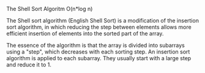 The Shell Sort Algoritm O(n*log n)

The Shell sort algorithm (English Shell Sort) is a modification of the insertion sort algorithm, in which reducing the step between elements allows more efficient insertion of elements into the sorted part of the array.

The essence of the algorithm is that the array is divided into subarrays using a "step", which decreases with each sorting step. An insertion sort algorithm is applied to each subarray. They usually start with a large step and reduce it to 1.